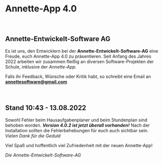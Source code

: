 # Annette-App 4.0
  
　　　
   
## Annette-Entwickelt-Software AG
  
Es ist uns, den Entwicklern bei der **Annette-Entwickelt-Software-AG** eine Freude, euch Annette-App 4.0 zu präsentieren.
Seit Anfang des Jahres 2022 arbeiten wir zusammen fleißig an diversen Software-Projekten der Schule, inklusive der *Annette-App*.
  
Falls ihr Feedback, Wünsche oder Kritik habt, so schreibt eine Email an **<annettesoftware@gmail.com>**

　　　

## Stand 10:43 - 13.08.2022
Sowohl Fehler beim Hausaufgabenplaner und beim Stundenplan sind behoben worden. ***Version 4.0.2 ist jetzt überall vorhanden!*** Nach der Installation sollten die Fehlerbehebungen für euch auch sichtbar sein.
*Vielen Dank für die Geduld*


Viel Spaß und hoffentlich viel Zufriedenheit mit der neuen Annette-App!

*Die Annette-Entwickelt-Software-AG*

